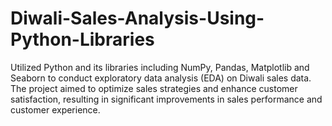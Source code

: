 # Diwali-Sales-Analysis-Using-Python-Libraries
Utilized Python and its libraries including NumPy, Pandas, Matplotlib and Seaborn to conduct exploratory data analysis (EDA) on Diwali sales data. The project aimed to optimize sales strategies and enhance customer satisfaction, resulting in significant improvements in sales performance and customer experience.
